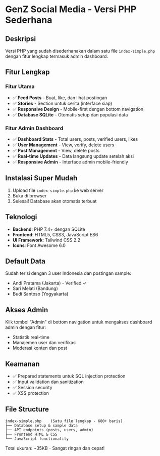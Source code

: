# GenZ Social Media - Versi PHP Sederhana

## Deskripsi
Versi PHP yang sudah disederhanakan dalam satu file `index-simple.php` dengan fitur lengkap termasuk admin dashboard.

## Fitur Lengkap

### Fitur Utama
- ✅ **Feed Posts** - Buat, like, dan lihat postingan
- ✅ **Stories** - Section untuk cerita (interface siap)
- ✅ **Responsive Design** - Mobile-first dengan bottom navigation
- ✅ **Database SQLite** - Otomatis setup dan populasi data

### Fitur Admin Dashboard
- ✅ **Dashboard Stats** - Total users, posts, verified users, likes
- ✅ **User Management** - View, verify, delete users
- ✅ **Post Management** - View, delete posts
- ✅ **Real-time Updates** - Data langsung update setelah aksi
- ✅ **Responsive Admin** - Interface admin mobile-friendly

## Instalasi Super Mudah

1. Upload file `index-simple.php` ke web server
2. Buka di browser
3. Selesai! Database akan otomatis terbuat

## Teknologi
- **Backend**: PHP 7.4+ dengan SQLite
- **Frontend**: HTML5, CSS3, JavaScript ES6
- **UI Framework**: Tailwind CSS 2.2
- **Icons**: Font Awesome 6.0

## Default Data
Sudah terisi dengan 3 user Indonesia dan postingan sample:
- Andi Pratama (Jakarta) - Verified ✓
- Sari Melati (Bandung)
- Budi Santoso (Yogyakarta)

## Akses Admin
Klik tombol "Admin" di bottom navigation untuk mengakses dashboard admin dengan fitur:
- Statistik real-time
- Manajemen user dan verifikasi
- Moderasi konten dan post

## Keamanan
- ✅ Prepared statements untuk SQL injection protection
- ✅ Input validation dan sanitization
- ✅ Session security
- ✅ XSS protection

## File Structure
```
index-simple.php    (Satu file lengkap - 680+ baris)
├── Database setup & sample data
├── API endpoints (posts, users, admin)
├── Frontend HTML & CSS
└── JavaScript functionality
```

Total ukuran: ~35KB - Sangat ringan dan cepat!